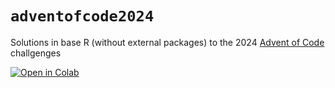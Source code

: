# `adventofcode2024`
Solutions in base R (without external packages) to the 2024 [Advent of Code](https://adventofcode.com/2024) challgenges

<!-- badges: start -->
[![Open in Colab](https://colab.research.google.com/assets/colab-badge.svg)](https://colab.research.google.com/github/badonyi/adventofcode2024/blob/main/aov2024_R.ipynb)
<!-- badges: end -->
